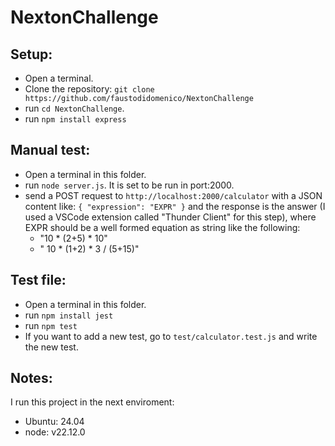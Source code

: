 # NextonChallenge

## Setup:
* Open a terminal.
* Clone the repository: `git clone https://github.com/faustodidomenico/NextonChallenge`
* run `cd NextonChallenge`.
* run `npm install express`

## Manual test:
* Open a terminal in this folder.
* run `node server.js`. It is set to be run in port:2000.
* send a POST request to `http://localhost:2000/calculator` with a JSON content like: `{ "expression": "EXPR" }` and the response is the answer (I used a VSCode extension called "Thunder Client" for this step), where EXPR should be a well formed equation as string like the following:
    - "10 * (2+5) * 10"
    - " 10 * (1+2) * 3 / (5+15)"

## Test file:
* Open a terminal in this folder.
* run `npm install jest`
* run `npm test`
* If you want to add a new test, go to `test/calculator.test.js` and write the new test.


## Notes:
I run this project in the next enviroment:
* Ubuntu: 24.04
* node: v22.12.0